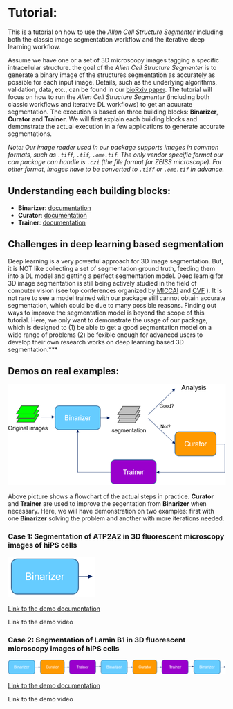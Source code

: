 # Tutorial:

This is a tutorial on how to use the *Allen Cell Structure Segmenter* including both the classic image segmentation workflow and the iterative deep learning workflow.

Assume we have one or a set of 3D microscopy images tagging a specific intracellular structure. the goal of the *Allen Cell Structure Segmenter* is to generate a binary image of the structures segmentation as accurately as possible for each input image. Details, such as the underlying algorithms, validation, data, etc., can be found in our [bioRxiv paper](https://www.biorxiv.org/content/10.1101/491035v1). The tutorial will focus on how to run the *Allen Cell Structure Segmenter* (including both classic workflows and iterative DL workflows) to get an acuurate segmentation. The execution is based on three building blocks: **Binarizer**, **Curator** and **Trainer**. We will first explain each building blocks and demonstrate the actual execution in a few applications to generate accurate segmentations.

*Note: Our image reader used in our package supports images in common formats, such as `.tiff`, `.tif`, `.ome.tif`. The only vendor specific format our can package can handle is `.czi` (the file format for ZEISS microscope). For other format, images have to be converted to `.tiff` or `.ome.tif` in advance.* 

## Understanding each building blocks:

* **Binarizer**: [documentation](./bb1.md)
* **Curator**: [documentation](./bb2.md)
* **Trainer**: [documentation](./bb3.md)

## Challenges in deep learning based segmentation

Deep learning is a very powerful approach for 3D image segmentation. But, it is NOT like collecting a set of segmentation ground truth, feeding them into a DL model and getting a perfect segmentation model. Deep learnig for 3D image segmentation is still being actively studied in the field of computer vision (see top conferences organized by [MICCAI](http://www.miccai.org/) and [CVF](https://www.thecvf.com/) ). It is not rare to see a model trained with our package still cannot obtain accurate segmentation, which could be due to many possible reasons. Finding out ways to improve the segmentation model is beyond the scope of this tutorial. Here, we only want to demonstrate the usage of our package, which is designed to (1) be able to get a good segmentation model on a wide range of problems (2) be fexible enough for advanced users to develop their own research works on deep learning based 3D segmentation.***  

## Demos on real examples:

![overview pic](./overview_pic.png)

Above picture shows a flowchart of the actual steps in practice. **Curator** and **Trainer** are used to improve the segentation from **Binarizer** when necessary. Here, we will have demonstration on two examples: first with one **Binarizer** solving the problem and another with more iterations needed.

### Case 1: Segmentation of ATP2A2 in 3D fluorescent microscopy images of hiPS cells 

![demo1 pic](./demo1_pic.png)

[Link to the demo documentation](./demo_1.md)

Link to the demo video

### Case 2: Segmentation of Lamin B1 in 3D fluorescent microscopy images of hiPS cells 

![demo2 pic](./demo2_pic.png)

[Link to the demo documentation](./demo_2.md)

Link to the demo video



